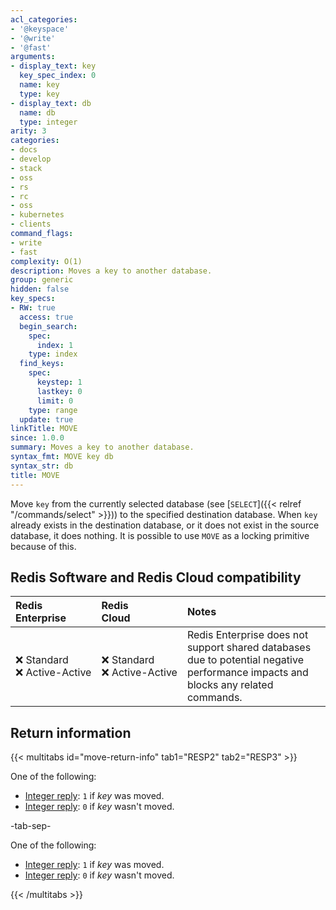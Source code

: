 ```yaml
---
acl_categories:
- '@keyspace'
- '@write'
- '@fast'
arguments:
- display_text: key
  key_spec_index: 0
  name: key
  type: key
- display_text: db
  name: db
  type: integer
arity: 3
categories:
- docs
- develop
- stack
- oss
- rs
- rc
- oss
- kubernetes
- clients
command_flags:
- write
- fast
complexity: O(1)
description: Moves a key to another database.
group: generic
hidden: false
key_specs:
- RW: true
  access: true
  begin_search:
    spec:
      index: 1
    type: index
  find_keys:
    spec:
      keystep: 1
      lastkey: 0
      limit: 0
    type: range
  update: true
linkTitle: MOVE
since: 1.0.0
summary: Moves a key to another database.
syntax_fmt: MOVE key db
syntax_str: db
title: MOVE
---
```

Move `key` from the currently selected database (see [`SELECT`]({{< relref "/commands/select" >}})) to the specified
destination database.
When `key` already exists in the destination database, or it does not exist in
the source database, it does nothing.
It is possible to use `MOVE` as a locking primitive because of this.

## Redis Software and Redis Cloud compatibility

| Redis<br />Enterprise | Redis<br />Cloud | <span style="min-width: 9em; display: table-cell">Notes</span> |
|:----------------------|:-----------------|:------|
| <span title="Not supported">&#x274c; Standard</span><br /><span title="Not supported"><nobr>&#x274c; Active-Active</nobr></span> | <span title="Not supported">&#x274c; Standard</span><br /><span title="Not supported"><nobr>&#x274c; Active-Active</nobr></span> | Redis Enterprise does not support shared databases due to potential negative performance impacts and blocks any related commands. |

## Return information

{{< multitabs id="move-return-info" 
    tab1="RESP2" 
    tab2="RESP3" >}}

One of the following:
* [Integer reply](../../develop/reference/protocol-spec#integers): `1` if _key_ was moved.
* [Integer reply](../../develop/reference/protocol-spec#integers): `0` if _key_ wasn't moved.

-tab-sep-

One of the following:
* [Integer reply](../../develop/reference/protocol-spec#integers): `1` if _key_ was moved.
* [Integer reply](../../develop/reference/protocol-spec#integers): `0` if _key_ wasn't moved.

{{< /multitabs >}}
